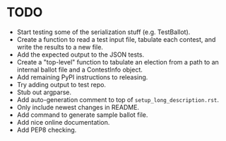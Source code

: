 TODO
====

* Start testing some of the serialization stuff (e.g. TestBallot).
* Create a function to read a test input file, tabulate each contest,
  and write the results to a new file.
* Add the expected output to the JSON tests.
* Create a "top-level" function to tabulate an election from a path to
  an internal ballot file and a ContestInfo object.
* Add remaining PyPI instructions to releasing.
* Try adding output to test repo.
* Stub out argparse.
* Add auto-generation comment to top of `setup_long_description.rst`.
* Only include newest changes in README.
* Add command to generate sample ballot file.
* Add nice online documentation.
* Add PEP8 checking.
